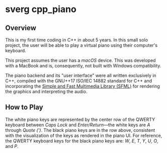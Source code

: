 # sverg cpp_piano

## Overview

This is my first time coding in C++ in about 5 years. In this small solo project, the user will be able to play a virtual piano using their computer's keyboard.

This project assumes the user has a *macOS* device. This was developed with a MacBook and is, consequently, not built with Windows compatibility.

The piano backend and its "user interface" were all written exclusively in C++, compiled with the GNU++17 ISO/IEC 14882 standard for C++ and incorporating the [Simple and Fast Multimedia Library (SFML)](https://www.sfml-dev.org/index.php) for rendering the graphics and interpreting the audio.

## How to Play

The white piano keys are represented by the center row of the QWERTY keyboard between *Caps Lock* and *Enter/Return*—the white keys are *A* through *Quote (')*. The black piano keys are in the row above, consistent with the visualization of the keys as rendered in the piano UI. For reference, the QWERTY keyboard keys for the black piano keys are: *W*, *E*, *T*, *Y*, *U*, *O*, and *P*.
